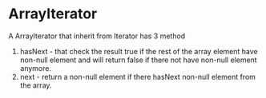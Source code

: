 # ArrayIterator

A ArrayIterator that inherit from Iterator has 3 method
1) hasNext - that check the result true if the rest of the array element have non-null element
and will return false if there not have non-null element anymore.
2) next - return a non-null element if there hasNext non-null element from the array.
